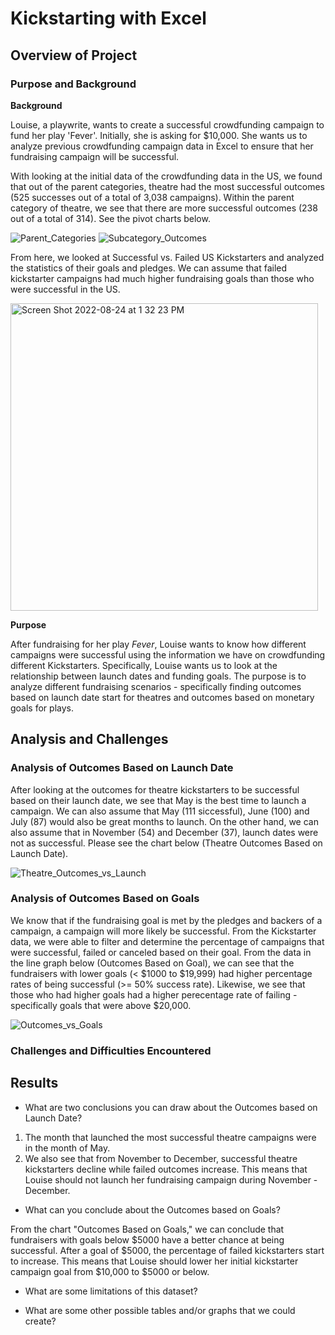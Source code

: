 # Kickstarting with Excel

## Overview of Project

### Purpose and Background
**Background**

Louise, a playwrite, wants to create a successful crowdfunding campaign to fund her play 'Fever'. Initially, she is asking for $10,000. She wants us to analyze previous crowdfunding campaign data in Excel to ensure that her fundraising campaign will be successful. 

With looking at the initial data of the crowdfunding data in the US, we found that out of the parent categories, theatre had the most successful outcomes (525 successes out of a total of 3,038 campaigns). Within the parent category of theatre, we see that there are more successful outcomes (238 out of a total of 314). See the pivot charts below. 

![Parent_Categories](https://user-images.githubusercontent.com/110576028/186540824-005bf507-0bce-4cac-8170-e0d8e1501836.png)
![Subcategory_Outcomes](https://user-images.githubusercontent.com/110576028/186540833-e0cb84cf-9154-450c-812b-7e4bab0b9c0c.png)

From here, we looked at Successful vs. Failed US Kickstarters and analyzed the statistics of their goals and pledges. We can assume that failed kickstarter campaigns had much higher fundraising goals than those who were successful in the US. 

<img width="492" alt="Screen Shot 2022-08-24 at 1 32 23 PM" src="https://user-images.githubusercontent.com/110576028/186541395-261daf54-2287-45f9-8a79-159018dfb82c.png">

**Purpose** 

After fundraising for her play *Fever*, Louise wants to know how different campaigns were successful using the information we have on crowdfunding different Kickstarters. Specifically, Louise wants us to look at the relationship between launch dates and funding goals. The purpose is to analyze different fundraising scenarios - specifically finding outcomes based on launch date start for theatres and outcomes based on monetary goals for plays. 

## Analysis and Challenges

### Analysis of Outcomes Based on Launch Date
After looking at the outcomes for theatre kickstarters to be successful based on their launch date, we see that May is the best time to launch a campaign. We can also assume that May (111 siccessful), June (100) and July (87) would also be great months to launch. On the other hand, we can also assume that in November (54) and December (37), launch dates were not as successful. Please see the chart below (Theatre Outcomes Based on Launch Date). 

![Theatre_Outcomes_vs_Launch](https://user-images.githubusercontent.com/110576028/185778942-131dd3ef-21cd-4780-8071-5197b8a5c1fd.png)


### Analysis of Outcomes Based on Goals
We know that if the fundraising goal is met by the pledges and backers of a campaign, a campaign will more likely be successful. From the Kickstarter data, we were able to filter and determine the percentage of campaigns that were successful, failed or canceled based on their goal. From the data in the line graph below (Outcomes Based on Goal), we can see that the fundraisers with lower goals (< $1000 to $19,999) had higher percentage rates of being successful (>= 50% success rate). Likewise, we see that those who had higher goals had a higher perecentage rate of failing - specifically goals that were above $20,000. 

![Outcomes_vs_Goals](https://user-images.githubusercontent.com/110576028/185778954-ffb0c516-7632-4bad-aaef-4b60d0ffdab0.png)

### Challenges and Difficulties Encountered


## Results

- What are two conclusions you can draw about the Outcomes based on Launch Date?

1. The month that launched the most successful theatre campaigns were in the month of May. 
2. We also see that from November to December, successful theatre kickstarters decline while failed outcomes increase. This means that Louise should not launch her fundraising campaign during November - December. 

- What can you conclude about the Outcomes based on Goals?

From the chart "Outcomes Based on Goals," we can conclude that fundraisers with goals below $5000 have a better chance at being successful. After a goal of $5000, the percentage of failed kickstarters start to increase. This means that Louise should lower her initial kickstarter campaign goal from $10,000 to $5000 or below. 

- What are some limitations of this dataset?


- What are some other possible tables and/or graphs that we could create?


